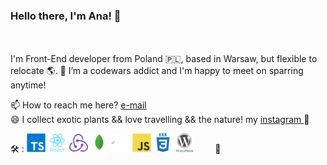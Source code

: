 ### Hello there, I'm Ana! 👋
<br> </br>
I'm Front-End developer from Poland 🇵🇱, based in Warsaw, but flexible to relocate  🌎.
👯 I’m a codewars addict and I'm happy to meet on sparring anytime!

  📫 How to reach me here?  <a href="mailto:jezowskanna@gmail.com"> e-mail </a> <br>
  😄 I collect exotic plants && love travelling && the nature! my <a href="https://www.instagram.com/aniaje/"> instagram </a> 🍒


🛠️ :
<span>
<img style="width: 30px" src="https://github.com/devicons/devicon/blob/master/icons/typescript/typescript-original.svg">
<img style="width: 30px" src="https://github.com/devicons/devicon/blob/master/icons/react/react-original-wordmark.svg">
<img style="width: 30px" src="https://github.com/devicons/devicon/blob/master/icons/redux/redux-original.svg">
  <img style="width: 30px" src="https://github.com/devicons/devicon/blob/master/icons/mongodb/mongodb-original.svg">
    <img style="width: 30px" src="https://github.com/devicons/devicon/blob/master/icons/tailwindcss/tailwindcss-original-wordmark.svg">
<img style="width: 30px" src="https://github.com/devicons/devicon/blob/master/icons/javascript/javascript-original.svg">
<img style="width: 30px" src="https://github.com/devicons/devicon/blob/master/icons/css3/css3-plain-wordmark.svg">
<img style="width: 30px" src="https://github.com/devicons/devicon/blob/master/icons/wordpress/wordpress-original.svg">
    <img style="width: 30px" >💅</img>
</span>

 



